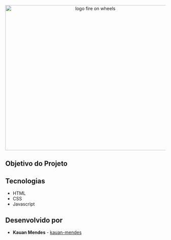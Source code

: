 <p align="center">
    <img 
      src="https://i.imgur.com/TI1YVGV.png"
      alt="logo fire on wheels" 
      width="550" 
      height="456"
    />
</p>

## Objetivo do Projeto


## Tecnologias
- HTML 
- CSS 
- Javascript 


## Desenvolvido por
- **Kauan Mendes** - [kauan-mendes](https://github.com/kauan-mendes)
 
